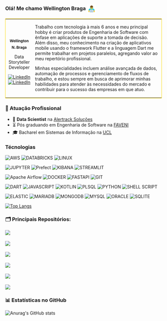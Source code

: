 ### Olá! Me chamo Wellington Braga <img src="https://raw.githubusercontent.com/arthurgalanti/arthurgalanti/main/assets/man-technologist.gif" width="30" style="vertical-align: middle;">

<table style="border: 1px solid gold; border-collapse: collapse;"> 
  <tr>
    <td align="center">
      <a href="https://github.com/wellingtomnnb">
        <img src="https://media.licdn.com/dms/image/D4D03AQHigvyjxA5taQ/profile-displayphoto-shrink_800_800/0/1697198610978?e=1718841600&v=beta&t=wEwdmVCqGBsJS8hWd2A1NwNxZxYEvYrLct16_vRcyLY" width="300px;" alt=""/>
        <br/>
        <sub><b>Wellington N. Braga</b></sub>
      </a>
      <br/>
      <p>Data Storyteller <br>Developer</p>
      <a href="https://www.linkedin.com/in/wellingtomnnb/">
        <img src="https://img.shields.io/badge/LinkedIn-0077B5?style=flat&logo=linkedin&logoColor=white" alt="LinkedIn"/>
      </a><br/>
    <a href="https://github.com/wellingtomnnb">
      <img src="https://api.visitorbadge.io/api/visitors?path=wellingtomnnb&label=Visitantes&countColor=%2337d67a&style=flat&labelStyle=none" alt="LinkedIn"/>
    </a>
    </td>
    <td align="left">
       <p>Trabalho com tecnologia à mais 6 anos e meu principal hobby é criar produtos de Engenharia de Software com ênfase em aplicações de suporte a tomada de decisão. Além disso, meu conhecimento na criação de aplicativos mobile usando o framework Flutter e a linguagem Dart me permite trabalhar em projetos paralelos, agregando valor ao meu repertório profissional.</p>
    <p>Minhas especialidades incluem análise avançada de dados, automação de processos e gerenciamento de fluxos de trabalho, e estou sempre em busca de aprimorar minhas habilidades para atender às necessidades do mercado e contribuir para o sucesso das empresas em que atuo.</p>
  </tr>
</table>


### 🏢 Atuação Profissional
- 🧮 **Data Scientist** na [Alertrack Soluções](https://alertrack.com.br/)
- ⏳ Pós graduando em Engenharia de Software na [FAVENI](https://faveni.edu.br/)
- 🎓 Bacharel em Sistemas de Informação na [UCL](https://www.ucl.br/)

### Técnologias 


![AWS](https://img.shields.io/badge/Amazon_AWS-FF9900?style=for-the-badge&logo=amazonaws&logoColor=white)
![DATABRICKS](https://img.shields.io/badge/Databricks-FF3621?style=for-the-badge&logo=Databricks&logoColor=white)
![LINUX](https://img.shields.io/badge/Linux-FCC624?style=for-the-badge&logo=linux&logoColor=black)

![JUPYTER](https://img.shields.io/badge/Jupyter-F37626.svg?&style=for-the-badge&logo=Jupyter&logoColor=white)
![Prefect](https://img.shields.io/badge/Prefect-%23ffffff.svg?style=for-the-badge&logo=prefect&logoColor=white)
![KIBANA](https://img.shields.io/badge/Kibana-005571?style=for-the-badge&logo=Kibana&logoColor=white)
![STREAMLIT](https://img.shields.io/badge/Streamlit-FF4B4B?style=for-the-badge&logo=Streamlit&logoColor=white)

![Apache Airflow](https://img.shields.io/badge/Apache%20Airflow-017CEE?style=for-the-badge&logo=Apache%20Airflow&logoColor=white)
![DOCKER](https://img.shields.io/badge/Docker-2CA5E0?style=for-the-badge&logo=docker&logoColor=white)
![FASTAPI](https://img.shields.io/badge/fastapi-109989?style=for-the-badge&logo=FASTAPI&logoColor=white)
![GIT](https://img.shields.io/badge/GIT-E44C30?style=for-the-badge&logo=git&logoColor=white)

![DART](https://img.shields.io/badge/Dart-0175C2?style=for-the-badge&logo=dart&logoColor=white)
![JAVASCRIPT](https://img.shields.io/badge/JavaScript-323330?style=for-the-badge&logo=javascript&logoColor=F7DF1E)
![KOTLIN](https://img.shields.io/badge/Kotlin-B125EA?style=for-the-badge&logo=kotlin&logoColor=white)
![PLSQL](https://img.shields.io/badge/PLSQL-F80000?style=for-the-badge&logo=oracle&logoColor=black)
![PYTHON](https://img.shields.io/badge/Python-FFD43B?style=for-the-badge&logo=python&logoColor=blue)
![SHELL SCRIPT](https://img.shields.io/badge/Shell_Script-121011?style=for-the-badge&logo=gnu-bash&logoColor=white)

![ELASTIC](https://img.shields.io/badge/Elastic_Search-005571?style=for-the-badge&logo=elasticsearch&logoColor=white)
![MARIADB](https://img.shields.io/badge/MariaDB-003545?style=for-the-badge&logo=mariadb&logoColor=white)
![MONGODB](https://img.shields.io/badge/MongoDB-4EA94B?style=for-the-badge&logo=mongodb&logoColor=white)
![MYSQL](https://img.shields.io/badge/MySQL-005C84?style=for-the-badge&logo=mysql&logoColor=white)
![ORACLE](https://img.shields.io/badge/Oracle-F80000?style=for-the-badge&logo=oracle&logoColor=black)
![SQLITE](https://img.shields.io/badge/Sqlite-003B57?style=for-the-badge&logo=sqlite&logoColor=white)


[![Top Langs](https://github-readme-stats.vercel.app/api/top-langs/?username=wellingtomnnb&layout=donut-vertical&&theme=dracula)](https://github.com/wellingtomnnb/github-readme-stats)  


### 🗂️ Principais Repositórios:
<a href="https://github.com/wellingtomnnb/legislator_scraping">
  <img align="center" src="https://github-readme-stats.vercel.app/api/pin/?username=wellingtomnnb&repo=legislator_scraping&&theme=dracula"/>
</a></br></br>
<a href="https://github.com/wellingtomnnb/python_object_oriented">
  <img align="center" src="https://github-readme-stats.vercel.app/api/pin/?username=wellingtomnnb&repo=python_object_oriented&&theme=dracula"/>
</a></br></br>
<a href="https://github.com/wellingtomnnb/sentiment-analisys">
  <img align="center" src="https://github-readme-stats.vercel.app/api/pin/?username=wellingtomnnb&repo=sentiment-analisys&&theme=dracula"/>
</a></br></br>
<a href="https://github.com/wellingtomnnb/graph_tools">
  <img align="center" src="https://github-readme-stats.vercel.app/api/pin/?username=wellingtomnnb&repo=graph_tools&&theme=dracula"/>
</a></br></br>
<a href="https://github.com/wellingtomnnb/ServerWebSocket">
  <img align="center" src="https://github-readme-stats.vercel.app/api/pin/?username=wellingtomnnb&repo=serverwebsocket&&theme=dracula"/>
</a></br></br>
<a href="https://github.com/wellingtomnnb/clientwebsocket">
  <img align="center" src="https://github-readme-stats.vercel.app/api/pin/?username=wellingtomnnb&repo=clientwebsocket&&theme=dracula"/>
</a>

### 📊 Estatísticas no GitHub
![Anurag's GitHub stats](https://github-readme-stats.vercel.app/api?username=wellingtomnnb\&include_all_commits=true&theme=dracula)
